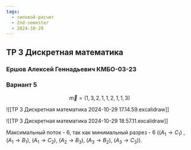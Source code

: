 ```yaml
---
tags:
  - типовой-расчет
  - 2nd-semester
  - 2024-10-29
---
```


## ТР 3 Дискретная математика

### Ершов Алексей Геннадьевич КМБО-03-23

### Вариант 5

$$\vec{m} = (1, 3, 2, 1, 1, 2, 1, 1, 3)$$

![[ТР 3 Дискретная математика 2024-10-29 17.14.59.excalidraw]]

![[ТР 3 Дискретная математика 2024-10-29 18.57.11.excalidraw]]

Максимальный поток - 6, так как минимальный разрез - 6 (($A_{1} \to C_{1}$) , ($A_{1} \to B_{1}$), ($A_{1} \to C_{2}$), ($A_{2} \to B_{3}$), ($A_{3} \to B_{2}$), ($A_{3} \to C_{3}$)).
